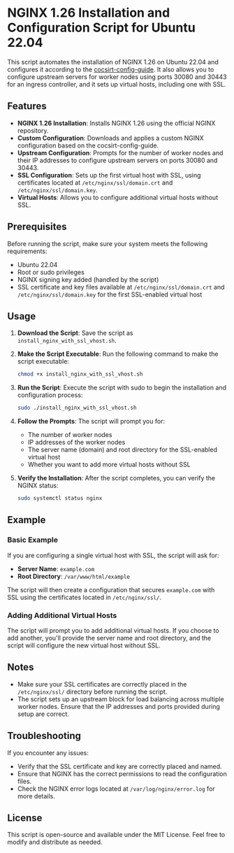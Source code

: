 # NGINX 1.26 Installation and Configuration Script for Ubuntu 22.04

This script automates the installation of NGINX 1.26 on Ubuntu 22.04 and configures it according to the [cocsirt-config-guide](https://github.com/inetspa/cocsirt-config-guide/blob/main/WebServer/nginx-1.26-install.md). It also allows you to configure upstream servers for worker nodes using ports 30080 and 30443 for an ingress controller, and it sets up virtual hosts, including one with SSL.

## Features

- **NGINX 1.26 Installation**: Installs NGINX 1.26 using the official NGINX repository.
- **Custom Configuration**: Downloads and applies a custom NGINX configuration based on the cocsirt-config-guide.
- **Upstream Configuration**: Prompts for the number of worker nodes and their IP addresses to configure upstream servers on ports 30080 and 30443.
- **SSL Configuration**: Sets up the first virtual host with SSL, using certificates located at `/etc/nginx/ssl/domain.crt` and `/etc/nginx/ssl/domain.key`.
- **Virtual Hosts**: Allows you to configure additional virtual hosts without SSL.

## Prerequisites

Before running the script, make sure your system meets the following requirements:

- Ubuntu 22.04
- Root or sudo privileges
- NGINX signing key added (handled by the script)
- SSL certificate and key files available at `/etc/nginx/ssl/domain.crt` and `/etc/nginx/ssl/domain.key` for the first SSL-enabled virtual host

## Usage

1. **Download the Script**: Save the script as `install_nginx_with_ssl_vhost.sh`.
2. **Make the Script Executable**: Run the following command to make the script executable:
    ```bash
    chmod +x install_nginx_with_ssl_vhost.sh
    ```
3. **Run the Script**: Execute the script with sudo to begin the installation and configuration process:
    ```bash
    sudo ./install_nginx_with_ssl_vhost.sh
    ```
4. **Follow the Prompts**: The script will prompt you for:
    - The number of worker nodes
    - IP addresses of the worker nodes
    - The server name (domain) and root directory for the SSL-enabled virtual host
    - Whether you want to add more virtual hosts without SSL

5. **Verify the Installation**: After the script completes, you can verify the NGINX status:
    ```bash
    sudo systemctl status nginx
    ```

## Example

### Basic Example

If you are configuring a single virtual host with SSL, the script will ask for:

- **Server Name**: `example.com`
- **Root Directory**: `/var/www/html/example`

The script will then create a configuration that secures `example.com` with SSL using the certificates located in `/etc/nginx/ssl/`.

### Adding Additional Virtual Hosts

The script will prompt you to add additional virtual hosts. If you choose to add another, you'll provide the server name and root directory, and the script will configure the new virtual host without SSL.

## Notes

- Make sure your SSL certificates are correctly placed in the `/etc/nginx/ssl/` directory before running the script.
- The script sets up an upstream block for load balancing across multiple worker nodes. Ensure that the IP addresses and ports provided during setup are correct.

## Troubleshooting

If you encounter any issues:

- Verify that the SSL certificate and key are correctly placed and named.
- Ensure that NGINX has the correct permissions to read the configuration files.
- Check the NGINX error logs located at `/var/log/nginx/error.log` for more details.

## License

This script is open-source and available under the MIT License. Feel free to modify and distribute as needed.
